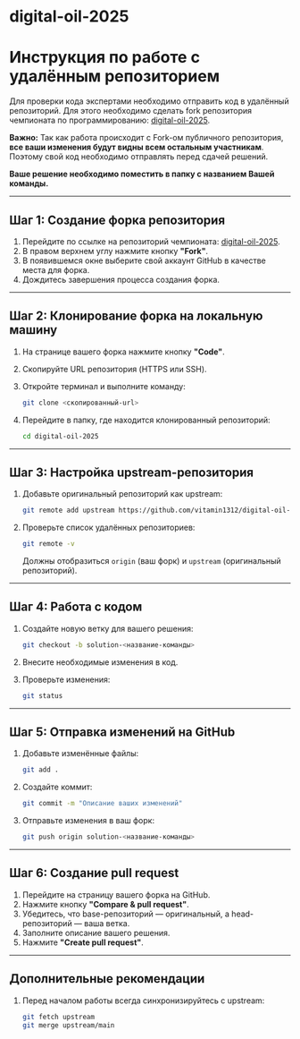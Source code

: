 # digital-oil-2025

# Инструкция по работе с удалённым репозиторием

Для проверки кода экспертами необходимо отправить код в удалённый репозиторий. Для этого необходимо сделать fork репозитория чемпионата по программированию: [digital-oil-2025](https://github.com/vitamin1312/digital-oil-2025).

**Важно:** Так как работа происходит с Fork-ом публичного репозитория, **все ваши изменения будут видны всем остальным участникам**. Поэтому свой код необходимо отправлять перед сдачей решений.

**Ваше решение необходимо поместить в папку с названием Вашей команды.**

---

## Шаг 1: Создание форка репозитория

1. Перейдите по ссылке на репозиторий чемпионата: [digital-oil-2025](https://github.com/vitamin1312/digital-oil-2025).
2. В правом верхнем углу нажмите кнопку **"Fork"**.
3. В появившемся окне выберите свой аккаунт GitHub в качестве места для форка.
4. Дождитесь завершения процесса создания форка.

---

## Шаг 2: Клонирование форка на локальную машину

1. На странице вашего форка нажмите кнопку **"Code"**.
2. Скопируйте URL репозитория (HTTPS или SSH).
3. Откройте терминал и выполните команду:

   ```bash
   git clone <скопированный-url>
   ```

4. Перейдите в папку, где находится клонированный репозиторий:

   ```bash
   cd digital-oil-2025
   ```

---

## Шаг 3: Настройка upstream-репозитория

1. Добавьте оригинальный репозиторий как upstream:

   ```bash
   git remote add upstream https://github.com/vitamin1312/digital-oil-2025.git
   ```

2. Проверьте список удалённых репозиториев:

   ```bash
   git remote -v
   ```

   Должны отобразиться `origin` (ваш форк) и `upstream` (оригинальный репозиторий).

---

## Шаг 4: Работа с кодом

1. Создайте новую ветку для вашего решения:

   ```bash
   git checkout -b solution-<название-команды>
   ```

2. Внесите необходимые изменения в код.
3. Проверьте изменения:

   ```bash
   git status
   ```

---

## Шаг 5: Отправка изменений на GitHub

1. Добавьте изменённые файлы:

   ```bash
   git add .
   ```

2. Создайте коммит:

   ```bash
   git commit -m "Описание ваших изменений"
   ```

3. Отправьте изменения в ваш форк:

   ```bash
   git push origin solution-<название-команды>
   ```

---

## Шаг 6: Создание pull request

1. Перейдите на страницу вашего форка на GitHub.
2. Нажмите кнопку **"Compare & pull request"**.
3. Убедитесь, что base-репозиторий — оригинальный, а head-репозиторий — ваша ветка.
4. Заполните описание вашего решения.
5. Нажмите **"Create pull request"**.

---

## Дополнительные рекомендации

1. Перед началом работы всегда синхронизируйтесь с upstream:

   ```bash
   git fetch upstream
   git merge upstream/main
   ```
